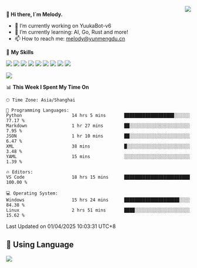 <a href="#">
  <img align="right" src="https://github-readme-stats.vercel.app/api?username=melodyyuuka&count_private=true&show_icons=true" />
</a>

**👋 Hi there, I`m Melody.**

- 🔭 I’m currently working on YuukaBot-v6
- 🌱 I’m currently learning: AI, Go, Rust and more!
- 📫 How to reach me: melody@yunmengdu.cn

🌟 **My Skills** 

![](https://img.shields.io/badge/-Python-3e74a2?style=flat-square&logo=Python&logoColor=fff)
![](https://img.shields.io/badge/-Java-007396?style=flat-square&logo=OpenJDK&logoColor=fff)
![](https://img.shields.io/badge/-Node.js-339933?style=flat-square&logo=Node.js&logoColor=fff)
![](https://img.shields.io/badge/-Git-f05032?style=flat-square&logo=git&logoColor=fff)
![](https://img.shields.io/badge/-PostgreSQL-4169e1?style=flat-square&logo=PostgreSQL&logoColor=fff)
![](https://img.shields.io/badge/-Rust-000000?style=flat-square&logo=rust&logoColor=fff)
![](https://img.shields.io/badge/-VSCode-007acc?style=flat-square&logo=Visual-Studio-Code&logoColor=fff)
![](https://img.shields.io/badge/-FastAPI-009688?style=flat-square&logo=FastAPI&logoColor=fff)
![](https://img.shields.io/badge/-Linux-000000?style=flat-square&logo=Linux&logoColor=fff)


![](https://wakatime.com/badge/user/fa6dc0e2-47c5-4d2d-ae45-69fec6f2122c.svg)

<!--START_SECTION:waka-->
📊 **This Week I Spent My Time On** 

```text
🕑︎ Time Zone: Asia/Shanghai

💬 Programming Languages: 
Python                   14 hrs 5 mins       ███████████████████░░░░░░   77.17 % 
Markdown                 1 hr 27 mins        ██░░░░░░░░░░░░░░░░░░░░░░░    7.95 % 
JSON                     1 hr 10 mins        ██░░░░░░░░░░░░░░░░░░░░░░░    6.47 % 
XML                      38 mins             █░░░░░░░░░░░░░░░░░░░░░░░░    3.48 % 
YAML                     15 mins             ░░░░░░░░░░░░░░░░░░░░░░░░░    1.39 % 

🔥 Editors: 
VS Code                  18 hrs 15 mins      █████████████████████████   100.00 % 

💻 Operating System: 
Windows                  15 hrs 24 mins      █████████████████████░░░░   84.38 % 
Linux                    2 hrs 51 mins       ████░░░░░░░░░░░░░░░░░░░░░   15.62 % 
```


 Last Updated on 01/04/2025 10:03:31 UTC+8
<!--END_SECTION:waka-->

## 🥰 **Using Language**

![](https://github-readme-stats.vercel.app/api/wakatime?username=MelodyYuyuko&layout=compact&hide_border=true)
